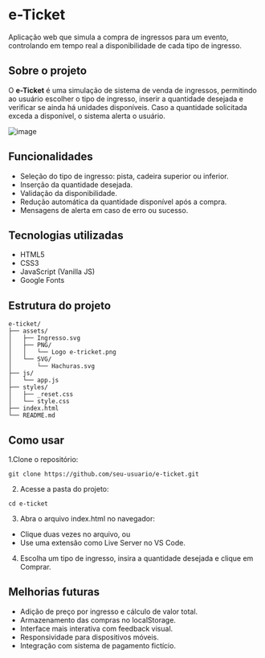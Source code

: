 # e-Ticket

Aplicação web que simula a compra de ingressos para um evento, controlando em tempo real a disponibilidade de cada tipo de ingresso.

## Sobre o projeto

O **e-Ticket** é uma simulação de sistema de venda de ingressos, permitindo ao usuário escolher o tipo de ingresso, inserir a quantidade desejada e verificar se ainda há unidades disponíveis. Caso a quantidade solicitada exceda a disponível, o sistema alerta o usuário.

![image](https://github.com/user-attachments/assets/e2853d9a-55f7-4cc1-a0d8-db8291bd900c)

## Funcionalidades

-  Seleção do tipo de ingresso: pista, cadeira superior ou inferior.
-  Inserção da quantidade desejada.
-  Validação da disponibilidade.
-  Redução automática da quantidade disponível após a compra.
-  Mensagens de alerta em caso de erro ou sucesso.

## Tecnologias utilizadas

- HTML5
- CSS3
- JavaScript (Vanilla JS)
- Google Fonts

##  Estrutura do projeto

```plaintext
e-ticket/
├── assets/
│   ├── Ingresso.svg
│   ├── PNG/
│   │   └── Logo e-tricket.png
│   └── SVG/
│       └── Hachuras.svg
├── js/
│   └── app.js
├── styles/
│   ├── _reset.css
│   └── style.css
├── index.html
└── README.md
```

## Como usar

1.Clone o repositório:

```
git clone https://github.com/seu-usuario/e-ticket.git
```

2. Acesse a pasta do projeto:

```
cd e-ticket
```


3. Abra o arquivo index.html no navegador:

- Clique duas vezes no arquivo, ou
- Use uma extensão como Live Server no VS Code.

4. Escolha um tipo de ingresso, insira a quantidade desejada e clique em Comprar.

## Melhorias futuras

- Adição de preço por ingresso e cálculo de valor total.
- Armazenamento das compras no localStorage.
- Interface mais interativa com feedback visual.
- Responsividade para dispositivos móveis.
- Integração com sistema de pagamento fictício.
